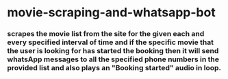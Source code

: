 # movie-scraping-and-whatsapp-bot

### scrapes the movie list from the site for the given each and every specified interval of time and if the specific movie that the user is looking for has started the booking then it will send whatsApp messages to all the specified phone numbers in the provided list and also plays an "Booking started" audio in loop.
